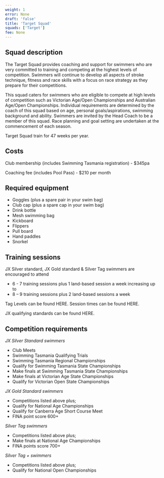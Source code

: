 ```yaml
---
weight: 1
error: None
draft: 'false'
title: 'Target Squad'
squads: ['Target']
fee: None
---
```


Squad description
-----------------

The Target Squad provides coaching and support for swimmers who are very committed to training and competing at the highest levels of competition. Swimmers will continue to develop all aspects of stroke technique, fitness and race skills with a focus on race strategy as they prepare for their competitions.

This squad caters for swimmers who are eligible to compete at high levels of competition such as Victorian Age/Open Championships and Australian Age/Open Championships. Individual requirements are determined by the coach of this squad based on age, personal goals/aspirations, swimming background and ability.
Swimmers are invited by the Head Coach to be a member of this squad. 
Race planning and goal setting are undertaken at the commencement of each season.

Target Squad train for 47 weeks per year.

Costs
------

Club membership (includes Swimming Tasmania registration) - $345pa

Coaching fee (includes Pool Pass) - $210 per month

Required equipment
------------------

* Goggles (plus a spare pair in your swim bag)
* Club cap (plus a spare cap in your swim bag)
* Drink bottle
* Mesh swimming bag
* Kickboard
* Flippers
* Pull board
* Hand paddles
* Snorkel


Training sessions
-----------------

JX Silver standard, JX Gold standard & Silver Tag swimmers are encouraged to attend 

* 6 - 7 training sessions plus 1 land-based session a week increasing up to 
* 8 – 9 training sessions plus 2 land-based sessions a week


Tag Levels can be found HERE. Session times can be found HERE.

JX qualifying standards can be found HERE.

Competition requirements
-------------------------

*JX Silver Standard swimmers*

* Club Meets
* Swimming Tasmania Qualifying Trials
* Swimming Tasmania Regional Championships
* Qualify for Swimming Tasmania State Championships
* Make finals at Swimming Tasmania State Championships
* Make finals at Victorian Age State Championships
* Qualify for Victorian Open State Championships

*JX Gold Standard swimmers*

* Competitions listed above plus;
* Qualify for National Age Championships
* Qualify for Canberra Age Short Course Meet
* FINA point score 600+

*Silver Tag swimmers*

* Competitions listed above plus;
* Make finals at National Age Championships
* FINA points score 700+

*Silver Tag + swimmers*

* Competitions listed above plus;
* Qualify for National Open Championships

